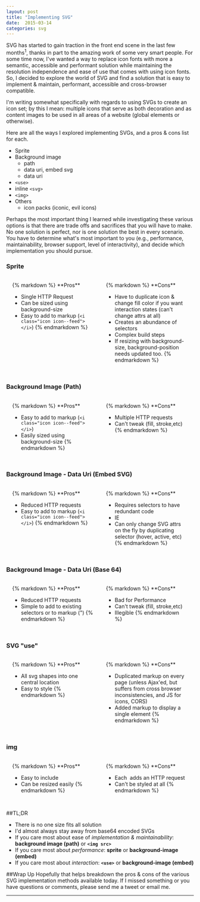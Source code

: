 ```yaml
---
layout: post
title: "Implementing SVG"
date:  2015-03-14
categories: svg
---
```

SVG has started to gain traction in the front end scene in the last few months<sup>1</sup>, thanks in part to the amazing work of some very smart people. For some time now, I've wanted a way to replace icon fonts with more a semantic, accessible and performant solution while maintaining the resolution independence and ease of use that comes with using icon fonts. So, I decided to explore the world of SVG and find a solution that is easy to implement & maintain, performant, accessible and cross-browser compatible.
<!--more-->

I'm writing somewhat specifically with regards to using SVGs to create an icon set; by this I mean: multiple icons that serve as both decoration and as content images to be used in all areas of a website (global elements or otherwise).

Here are all the ways I explored implementing SVGs, and a pros & cons list for each.

* Sprite
* Background image
  * path
  * data uri, embed svg
  * data uri
* `<use>`
* inline `<svg>`
* `<img>`
* Others
  * icon packs (iconic, evil icons)

Perhaps the most important thing I learned while investigating these various options is that there are trade offs and sacrifices that you will have to make. No one solution is perfect, nor is one solution the best in every scenario. You have to determine what's most important to you (e.g., performance, maintainability, browser support, level of interactivity), and decide which implementation you should pursue.

<style type="text/css">
  .pro-con-list {
    display: flex;
  }

  .pro-con-list .col {
    flex: 1;
    width: 50%;
    padding: 1rem;
    text-align: left;
  }
</style>

<h3>Sprite</h3>
<section class="pro-con-list">
<div class="col">
{% markdown %}
**Pros**

  * Single HTTP Request
  * Can be sized using background-size
  * Easy to add to markup (`<i class="icon icon--feed"></i>`)
{% endmarkdown %}
</div>
<div class="col">
{% markdown %}
**Cons**

  * Have to duplicate icon & change fill color if you want interaction states (can't change attrs at all)
  * Creates an abundance of selectors
  * Complex build steps
  * If resizing with background-size, background-position needs updated too.
{% endmarkdown %}
</div>
</section>

<h3>Background Image (Path)</h3>
<section class="pro-con-list">
<div class="col">
{% markdown %}
**Pros**

* Easy to add to markup (`<i class="icon icon--feed"></i>`)
* Easily sized using background-size
{% endmarkdown %}
</div>
<div class="col">
{% markdown %}
**Cons**

* Multiple HTTP requests
* Can't tweak (fill, stroke,etc)
{% endmarkdown %}
</div>
</section>

<h3>Background Image - Data Uri (Embed SVG)</h3>
<section class="pro-con-list">
<div class="col">
{% markdown %}
**Pros**

* Reduced HTTP requests
* Easy to add to markup (`<i class="icon icon--feed"></i>`)
{% endmarkdown %}
</div>
<div class="col">
{% markdown %}
**Cons**

* Requires selectors to have redundant code
* IE
* Can only change SVG attrs on the fly by duplicating selector (hover, active, etc)
{% endmarkdown %}
</div>
</section>

<h3>Background Image - Data Uri (Base 64)</h3>
<section class="pro-con-list">
<div class="col">
{% markdown %}
**Pros**

* Reduced HTTP requests
* Simple to add to existing selectors or to markup ("<i class="icon icon--feed"></i>)
{% endmarkdown %}
</div>
<div class="col">
{% markdown %}
**Cons**

* Bad for Performance
* Can't tweak (fill, stroke,etc)
* Illegible
{% endmarkdown %}
</div>
</section>

<h3>SVG "use"</h3>
<section class="pro-con-list">
<div class="col">
{% markdown %}
**Pros**

* All svg shapes into one central location
* Easy to style
{% endmarkdown %}
</div>
<div class="col">
{% markdown %}
**Cons**

* Duplicated markup on every page (unless Ajax'ed, but suffers from cross browser inconsistencies, and JS for icons, CORS)
* Added markup to display a single element
{% endmarkdown %}
</div>
</section>

<h3>img</h3>
<section class="pro-con-list">
<div class="col">
{% markdown %}
**Pros**

* Easy to include
* Can be resized easily
{% endmarkdown %}
</div>
<div class="col">
{% markdown %}
**Cons**

* Each <img> adds an HTTP request
* Can't be styled at all
{% endmarkdown %}
</div>
</section>

##TL;DR

* There is no one size fits all solution
* I'd almost always stay away from base64 encoded SVGs
* If you care most about ease of _implementation & maintainability_: **background image (path)** or **`<img src>`**
* If you care most about _performance_: **sprite** or **background-image (embed)**
* If you care most about _interaction_: **`<use>`** or **background-image (embed)**

##Wrap Up
Hopefully that helps breakdown the pros & cons of the various SVG implementation methods available today. If I missed something or you have questions or comments, please send me a tweet or email me.

---

[1]: http://www.google.com/trends/explore#q=svg
